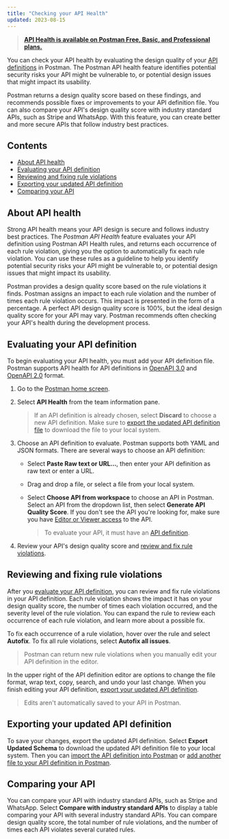```yaml
---
title: "Checking your API Health"
updated: 2023-08-15
---
```


> [**API Health is available on Postman Free, Basic, and Professional plans.**](https://www.postman.com/pricing)

You can check your API health by evaluating the design quality of your [API definitions](/docs/designing-and-developing-your-api/developing-an-api/defining-an-api/) in Postman. The Postman API health feature identifies potential security risks your API might be vulnerable to, or potential design issues that might impact its usability.

Postman returns a design quality score based on these findings, and recommends possible fixes or improvements to your API definition file. You can also compare your API's design quality score with industry standard APIs, such as Stripe and WhatsApp. With this feature, you can create better and more secure APIs that follow industry best practices.

## Contents

* [About API health](#about-api-health)
* [Evaluating your API definition](#evaluating-your-api-definition)
* [Reviewing and fixing rule violations](#reviewing-and-fixing-rule-violations)
* [Exporting your updated API definition](#exporting-your-updated-api-definition)
* [Comparing your API](#comparing-your-api)

## About API health

Strong API health means your API design is secure and follows industry best practices. The *Postman API Health* feature evaluates your API definition using Postman API Health rules, and returns each occurrence of each rule violation, giving you the option to automatically fix each rule violation. You can use these rules as a guideline to help you identify potential security risks your API might be vulnerable to, or potential design issues that might impact its usability.

Postman provides a design quality score based on the rule violations it finds. Postman assigns an impact to each rule violation and the number of times each rule violation occurs. This impact is presented in the form of a percentage. A perfect API design quality score is 100%, but the ideal design quality score for your API may vary. Postman recommends often checking your API's health during the development process.

## Evaluating your API definition

To begin evaluating your API health, you must add your API definition file. Postman supports API health for API definitions in [OpenAPI 3.0](/docs/api-governance/api-definition/openapi3/) and [OpenAPI 2.0](/docs/api-governance/api-definition/openapi2/) format.

1. Go to the [Postman home screen](https://go.postman.co/).
1. Select **API Health** from the team information pane.
    > If an API definition is already chosen, select **Discard** to choose a new API definition. Make sure to [export the updated API definition file](#exporting-your-updated-api-definition) to download the file to your local system.
1. Choose an API definition to evaluate. Postman supports both YAML and JSON formats. There are several ways to choose an API definition:
    * Select **Paste Raw text or URL...**, then enter your API definition as raw text or enter a URL.
    * Drag and drop a file, or select a file from your local system.
    * Select **Choose API from workspace** to choose an API in Postman. Select an API from the dropdown list, then select **Generate API Quality Score**. If you don't see the API you're looking for, make sure you have [Editor or Viewer access](/docs/collaborating-in-postman/roles-and-permissions/#api-roles) to the API.

        > To evaluate your API, it must have an [API definition](/docs/designing-and-developing-your-api/developing-an-api/defining-an-api/).

1. Review your API's design quality score and [review and fix rule violations](#reviewing-and-fixing-rule-violations).

## Reviewing and fixing rule violations

After you [evaluate your API definition](#evaluating-your-api-definition), you can review and fix rule violations in your API definition. Each rule violation shows the impact it has on your design quality score, the number of times each violation occurred, and the severity level of the rule violation. You can expand the rule to review each occurrence of each rule violation, and learn more about a possible fix.

To fix each occurrence of a rule violation, hover over the rule and select **Autofix**. To fix all rule violations, select **Autofix all issues**.

> Postman can return new rule violations when you manually edit your API definition in the editor.

In the upper right of the API definition editor are options to change the file format, wrap text, copy, search, and undo your last change. When you finish editing your API definition, [export your updated API definition](#exporting-your-updated-api-definition).

> Edits aren't automatically saved to your API in Postman.

## Exporting your updated API definition

To save your changes, export the updated API definition. Select **Export Updated Schema** to download the updated API definition file to your local system. Then you can [import the API definition into Postman](/docs/designing-and-developing-your-api/importing-an-api/) or [add another file to your API definition in Postman](/docs/designing-and-developing-your-api/developing-an-api/defining-an-api/#adding-files-and-folders).

## Comparing your API

You can compare your API with industry standard APIs, such as Stripe and WhatsApp. Select **Compare with industry standard APIs** to display a table comparing your API with several industry standard APIs. You can compare design quality score, the total number of rule violations, and the number of times each API violates several curated rules.
